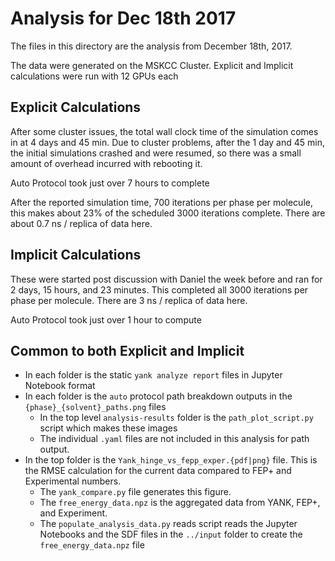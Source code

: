 # Analysis for Dec 18th 2017

The files in this directory are the analysis from December 18th, 2017.

The data were generated on the MSKCC Cluster. Explicit and Implicit calculations 
were run with 12 GPUs each

## Explicit Calculations

After some cluster issues, the total wall clock time of the simulation comes in at 4 days and 45 min.
Due to cluster problems, after the 1 day and 45 min, the initial simulations crashed and were resumed, 
so there was a small amount of overhead incurred with rebooting it.

Auto Protocol took just over 7 hours to complete

After the reported simulation time, 700 iterations per phase per molecule, this makes about 23% of the 
scheduled 3000 iterations complete. There are about 0.7 ns / replica of data here.

## Implicit Calculations 

These were started post discussion with Daniel the week before and ran for 
2 days, 15 hours, and 23 minutes. This completed all 3000 iterations per phase per molecule.
There are 3 ns / replica of data here.

Auto Protocol took just over 1 hour to compute

## Common to both Explicit and Implicit

* In each folder is the static `yank analyze report` files in Jupyter Notebook format
* In each folder is the `auto` protocol path breakdown outputs in the `{phase}_{solvent}_paths.png` files
    * In the top level `analysis-results` folder is the `path_plot_script.py` script which makes these images
    * The individual `.yaml` files are not included in this analysis for path output.
* In the top folder is the `Yank_hinge_vs_fepp_exper.{pdf|png}` file. This is the RMSE calculation
for the current data compared to FEP+ and Experimental numbers.
    * The `yank_compare.py` file generates this figure.
    * The `free_energy_data.npz` is the aggregated data from YANK, FEP+, and Experiment.
    * The `populate_analysis_data.py` reads script reads the Jupyter Notebooks and the SDF files in the `../input`
      folder to create the `free_energy_data.npz` file
